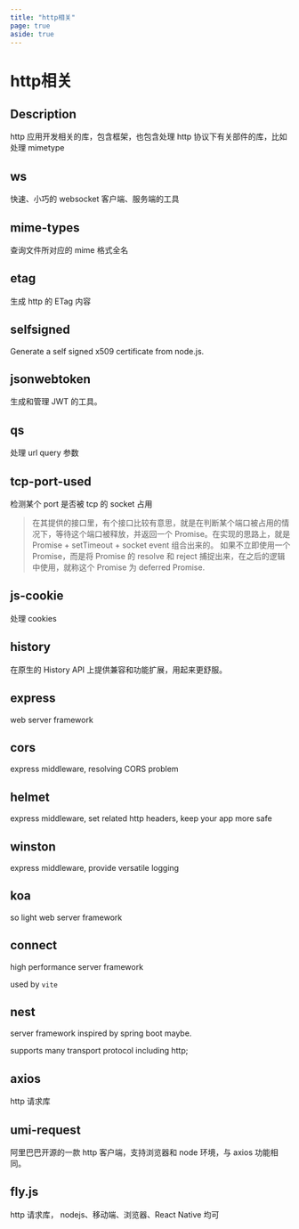 ```yaml
---
title: "http相关"
page: true
aside: true
---
```


# http相关

## Description

http 应用开发相关的库，包含框架，也包含处理 http 协议下有关部件的库，比如处理 mimetype

## ws

快速、小巧的 websocket 客户端、服务端的工具

## mime-types

查询文件所对应的 mime 格式全名

## etag

生成 http 的 ETag 内容

## selfsigned

Generate a self signed x509 certificate from node.js.

## jsonwebtoken

生成和管理 JWT 的工具。

## qs

处理 url query 参数

## tcp-port-used

检测某个 port 是否被 tcp 的 socket 占用

> 在其提供的接口里，有个接口比较有意思，就是在判断某个端口被占用的情况下，等待这个端口被释放，并返回一个 Promise。在实现的思路上，就是 Promise + setTimeout + socket event 组合出来的。
> 如果不立即使用一个 Promise，而是将 Promise 的 resolve 和 reject 捕捉出来，在之后的逻辑中使用，就称这个 Promise 为 deferred Promise.

## js-cookie

处理 cookies

## history

在原生的 History API 上提供兼容和功能扩展，用起来更舒服。

## express

web server framework

## cors
express middleware, resolving CORS problem

## helmet
express middleware, set related http headers, keep your app more safe

## winston
express middleware, provide versatile logging

## koa

so light web server framework

## connect

high performance server framework

used by `vite`

## nest

server framework inspired by spring boot maybe.

supports many transport protocol including http;

## axios

http 请求库

## umi-request

阿里巴巴开源的一款 http 客户端，支持浏览器和 node 环境，与 axios 功能相同。

## fly.js

http 请求库， nodejs、移动端、浏览器、React Native 均可

<Giscus />
